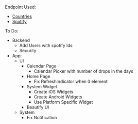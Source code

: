 Endpoint Used: 
- [Countries](https://restcountries.com/#api-endpoints-v3-name)
- [Spotify](https://developer.spotify.com/documentation/web-api/reference/#/)


To Do:
- Backend
    - Add Users with spotify Ids
    - Security 
- App:
    - UI
        - Calendar Page 
            - Calendar Picker with number of drops in the days
        - Home Page  
            - Fix RefreshIndicator when 0 element
        - System Widget
            - Create iOS Widgets
            - Create Android Widgets
            - Use Platform Specific Widget
        - Beautify UI
    - System
        - Fix Notification


    
    
    


